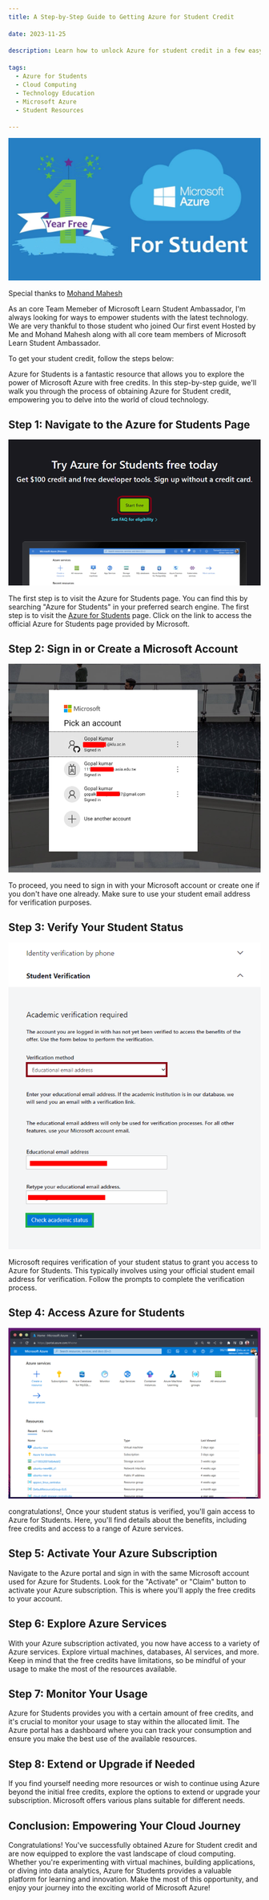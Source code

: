 ```yaml
---
title: A Step-by-Step Guide to Getting Azure for Student Credit

date: 2023-11-25

description: Learn how to unlock Azure for student credit in a few easy steps. Empower your journey in cloud computing and technology with this clear guide.

tags:
  - Azure for Students
  - Cloud Computing
  - Technology Education
  - Microsoft Azure
  - Student Resources

---
```


![Azure for Students](/assets/images/dynamic/azure/azure-student.png)

Special thanks to [Mohand Mahesh](https://medium.com/@boggavarapumohanmahesh)

As an core Team Memeber of Microsoft Learn Student Ambassador, I'm always looking for ways to empower students with the latest technology.
We are very thankful to those student who joined Our first event Hosted by Me and Mohand Mahesh along with all core team members of Microsoft Learn Student Ambassador.

To get your student credit, follow the steps below:

Azure for Students is a fantastic resource that allows you to explore the power of Microsoft Azure with free credits. In this step-by-step guide, we'll walk you through the process of obtaining Azure for Student credit, empowering you to delve into the world of cloud technology.

## Step 1: Navigate to the Azure for Students Page

![Azure homepage](/assets/images/dynamic/azure/azure-homepage.png)

The first step is to visit the Azure for Students page. You can find this by searching "Azure for Students" in your preferred search engine. The first step is to visit the [Azure for Students](https://azure.microsoft.com/en-in/free/students) page. Click on the link to access the official Azure for Students page provided by Microsoft.

## Step 2: Sign in or Create a Microsoft Account

![Azure sign in Page](/assets/images/dynamic/azure/azure-sign-in.png)


To proceed, you need to sign in with your Microsoft account or create one if you don't have one already. Make sure to use your student email address for verification purposes.

## Step 3: Verify Your Student Status

![Azure verification Page](/assets/images/dynamic/azure/academic-status.png)

Microsoft requires verification of your student status to grant you access to Azure for Students. This typically involves using your official student email address for verification. Follow the prompts to complete the verification process.

## Step 4: Access Azure for Students

![Azure for Students Page](/assets/images/dynamic/azure/azure-final-homepage.png)

congratulations!,
Once your student status is verified, you'll gain access to Azure for Students. Here, you'll find details about the benefits, including free credits and access to a range of Azure services.

## Step 5: Activate Your Azure Subscription

Navigate to the Azure portal and sign in with the same Microsoft account used for Azure for Students. Look for the "Activate" or "Claim" button to activate your Azure subscription. This is where you'll apply the free credits to your account.

## Step 6: Explore Azure Services

With your Azure subscription activated, you now have access to a variety of Azure services. Explore virtual machines, databases, AI services, and more. Keep in mind that the free credits have limitations, so be mindful of your usage to make the most of the resources available.

## Step 7: Monitor Your Usage

Azure for Students provides you with a certain amount of free credits, and it's crucial to monitor your usage to stay within the allocated limit. The Azure portal has a dashboard where you can track your consumption and ensure you make the best use of the available resources.

## Step 8: Extend or Upgrade if Needed

If you find yourself needing more resources or wish to continue using Azure beyond the initial free credits, explore the options to extend or upgrade your subscription. Microsoft offers various plans suitable for different needs.

## Conclusion: Empowering Your Cloud Journey

Congratulations! You've successfully obtained Azure for Student credit and are now equipped to explore the vast landscape of cloud computing. Whether you're experimenting with virtual machines, building applications, or diving into data analytics, Azure for Students provides a valuable platform for learning and innovation. Make the most of this opportunity, and enjoy your journey into the exciting world of Microsoft Azure!
